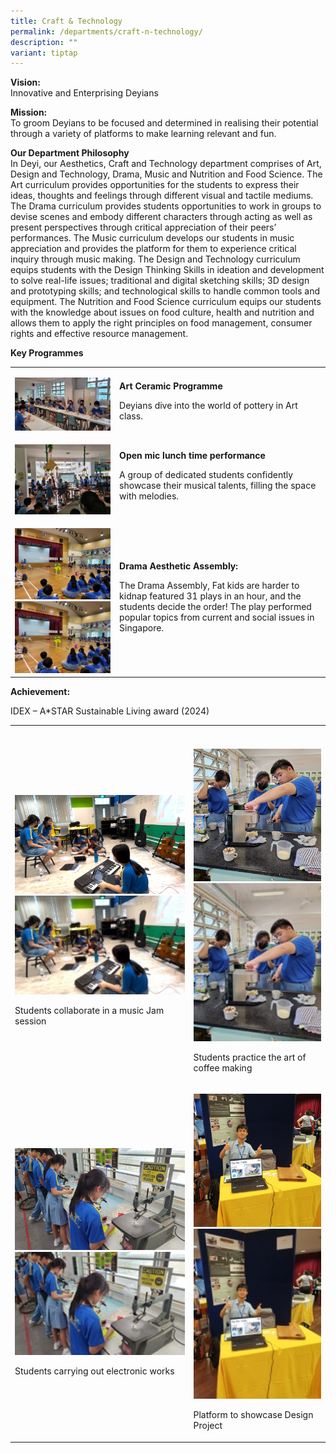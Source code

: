 ```yaml
---
title: Craft & Technology
permalink: /departments/craft-n-technology/
description: ""
variant: tiptap
---
```

<p><strong>Vision:</strong> 
<br>Innovative and Enterprising Deyians</p>
<p><strong>Mission:</strong> 
<br>To groom Deyians to be focused and determined in realising their potential
through a variety of platforms to make learning relevant and fun.</p>
<p><strong>Our Department Philosophy</strong> 
<br>In Deyi, our Aesthetics, Craft and Technology department comprises of
Art, Design and Technology, Drama, Music and Nutrition and Food Science.
The Art curriculum provides opportunities for the students to express their
ideas, thoughts and feelings through different visual and tactile mediums.
The Drama curriculum provides students opportunities to work in groups
to devise scenes and embody different characters through acting as well
as present perspectives through critical appreciation of their peers’ performances.
The Music curriculum develops our students in music appreciation and provides
the platform for them to experience critical inquiry through music making.
The Design and Technology curriculum equips students with the Design Thinking
Skills in ideation and development to solve real-life issues; traditional
and digital sketching skills; 3D design and prototyping skills; and technological
skills to handle common tools and equipment. The Nutrition and Food Science
curriculum equips our students with the knowledge about issues on food
culture, health and nutrition and allows them to apply the right principles
on food management, consumer rights and effective resource management.</p>
<p><strong>Key Programmes</strong> 
<br>
</p>
<table>
<tbody>
<tr>
<td rowspan="1" colspan="1">
<p></p>
<p></p>
<div class="isomer-image-wrapper">
<img style="width: 100%" height="auto" width="100%" alt="" src="/images/Departments/Craft and Tech/2024_CT_1.png">
</div>
</td>
<td rowspan="1" colspan="1">
<p></p>
<p><strong>Art Ceramic Programme</strong>
</p>
<p>Deyians dive into the world of pottery in Art class.</p>
</td>
</tr>
<tr>
<td rowspan="1" colspan="1">
<p></p>
<p></p>
<div class="isomer-image-wrapper">
<img style="width: 100%" height="auto" width="100%" alt="" src="/images/Departments/Craft and Tech/2024_CT_2.png">
</div>
</td>
<td rowspan="1" colspan="1">
<p></p>
<p><strong>Open mic lunch time performance</strong>
</p>
<p>A group of dedicated students confidently showcase their musical talents,
filling the space with melodies.</p>
</td>
</tr>
<tr>
<td rowspan="1" colspan="1">
<p></p>
<p></p>
<div class="isomer-image-wrapper">
<img style="width: 100%" height="auto" width="100%" alt="" src="/images/Departments/Craft and Tech/2024_CT_3.png">
</div>
<div class="isomer-image-wrapper">
<img style="width: 100%" height="auto" width="100%" alt="" src="/images/Departments/Craft and Tech/2024_CT_3.jpg">
</div>
</td>
<td rowspan="1" colspan="1">
<p><strong>Drama Aesthetic Assembly:</strong>
</p>
<p>The Drama Assembly, Fat kids are harder to kidnap featured 31 plays in
an hour, and the students decide the order! The play performed popular
topics from current and social issues in Singapore.</p>
</td>
</tr>
</tbody>
</table>
<p><strong>Achievement:</strong>
</p>
<p>IDEX – A*STAR Sustainable Living award (2024)</p>
<table>
<tbody>
<tr>
<th rowspan="1" colspan="1">
<p></p>
</th>
<th rowspan="1" colspan="1">
<p></p>
</th>
</tr>
<tr>
<td rowspan="1" colspan="1">
<p></p>
<div class="isomer-image-wrapper">
<img style="width: 100%" height="auto" width="100%" alt="" src="/images/Departments/Craft and Tech/2024_CT_4.png">
</div>
<div class="isomer-image-wrapper">
<img style="width: 100%" height="auto" width="100%" alt="" src="/images/Departments/Craft and Tech/2024_CT_4.jpg">
</div>
<p>Students collaborate in a music Jam session</p>
</td>
<td rowspan="1" colspan="1">
<p></p>
<div class="isomer-image-wrapper">
<img style="width: 100%" height="auto" width="100%" alt="" src="/images/Departments/Craft and Tech/2024_CT_5.png">
</div>
<div class="isomer-image-wrapper">
<img style="width: 100%" height="auto" width="100%" alt="" src="/images/Departments/Craft and Tech/2024_CT_5.jpg">
</div>
<p>Students practice the art of coffee making</p>
</td>
</tr>
<tr>
<td rowspan="1" colspan="1">
<p></p>
<div class="isomer-image-wrapper">
<img style="width: 100%" height="auto" width="100%" alt="" src="/images/Departments/Craft and Tech/2024_CT_6.png">
</div>
<div class="isomer-image-wrapper">
<img style="width: 100%" height="auto" width="100%" alt="" src="/images/Departments/Craft and Tech/2024_CT_6.jpg">
</div>
<p>Students carrying out electronic works</p>
</td>
<td rowspan="1" colspan="1">
<p></p>
<div class="isomer-image-wrapper">
<img style="width: 100%" height="auto" width="100%" alt="" src="/images/Departments/Craft and Tech/2024_CT_7.png">
</div>
<div class="isomer-image-wrapper">
<img style="width: 100%" height="auto" width="100%" alt="" src="/images/Departments/Craft and Tech/2024_CT_7.jpg">
</div>
<p>Platform to showcase Design Project</p>
</td>
</tr>
</tbody>
</table>
<p></p>
<p></p>